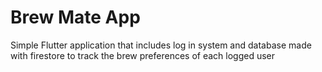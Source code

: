 # Brew Mate App
 Simple Flutter application that includes log in system and database made with firestore to track the brew preferences of each logged user
